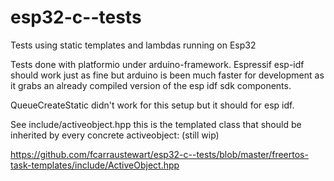 # esp32-c--tests
Tests using static templates and lambdas running on Esp32

Tests done with platformio under arduino-framework. 
Espressif esp-idf should work just as fine but arduino is been much faster for development as it grabs
 an already compiled version of the esp idf sdk components.

QueueCreateStatic didn't work for this setup but it should for esp idf.

See include/activeobject.hpp this is the templated class that should be inherited by every concrete activeobject: (still wip)

https://github.com/fcarraustewart/esp32-c--tests/blob/master/freertos-task-templates/include/ActiveObject.hpp
